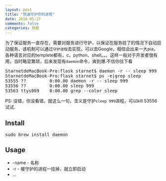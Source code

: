 ```yaml
---
layout: post
title: "快速守护你的进程"
date: 2016-05-27
comments: false
categories: 技能
---
```


为了保证服务一直存在，需要对服务进行守护，以保证在服务挂了的情况下自动启动服务，该机制可以通过`守护进程`去实现，可以去Google，相信会出来一大pia，各种语言对应的templete都有，c、python、shell。。。这样一般对于开发者很有用，当时略显繁琐，后来发现有`daemon`命令，爽到爆.不信你往下看

<pre>
StarnetdeMacBook-Pro:flask starnet$ daemon -r -- sleep 999
StarnetdeMacBook-Pro:flask starnet$ ps -e|grep sleep
53555 ??         0:00.00 daemon -r -- sleep 999
53556 ??         0:00.00 sleep 999
53563 ttys009    0:00.00 grep --color sleep
</pre>
PS: 没错，你没看错，就这么一句，含义是守护`sleep 999`进程，可以kill 53556试试.


## Install
<pre>
sudo brew install daemon
</pre>

## Usage
* -name - 名称
* -r - 被守护的进程一挂掉，就立即启动
* ...